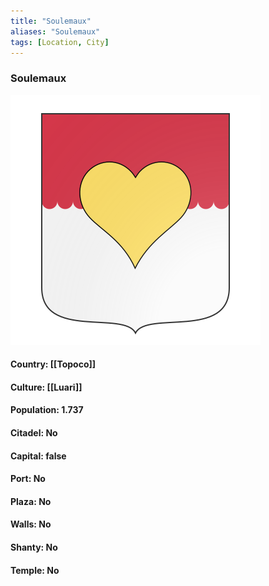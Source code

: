 ```yaml
---
title: "Soulemaux"
aliases: "Soulemaux"
tags: [Location, City]
---
```

### Soulemaux
![](attachment/c3ee18443f85b0a485a0e1fcbc19efdc.svg)

#### Country: [[Topoco]]

#### Culture: [[Luari]]

#### Population: 1.737

#### Citadel: No

#### Capital: false

#### Port: No

#### Plaza: No

#### Walls: No

#### Shanty: No

#### Temple: No

